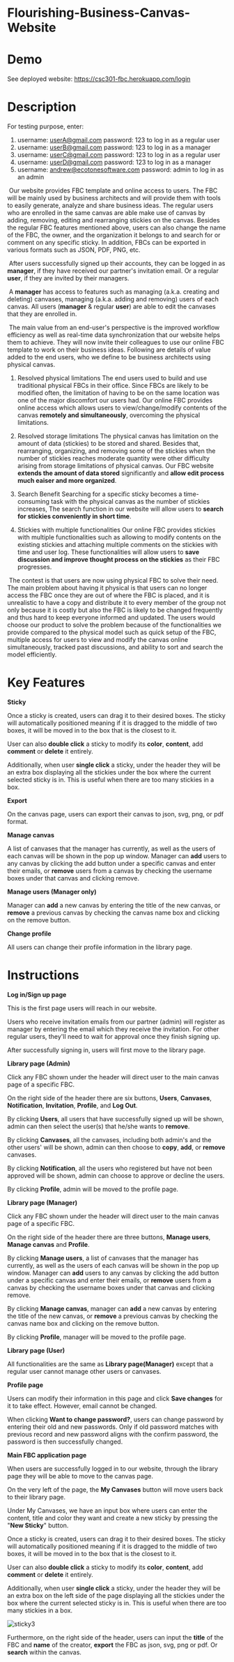# Flourishing-Business-Canvas-Website

Demo 
===========
See deployed website: https://csc301-fbc.herokuapp.com/login


Description 
===========
For testing purpose, enter:

1. username: userA@gmail.com password: 123 to log in as a regular user
2. username: userB@gmail.com password: 123 to log in as a manager
3. username: userC@gmail.com password: 123 to log in as a regular user
4. username: userD@gmail.com password: 123 to log in as a manager
5.  username: andrew@ecotonesoftware.com password: admin to log in as an admin

​	Our website provides FBC template and online access to users. The FBC will be mainly used by business architects and will provide them with tools to easily generate, analyze and share business ideas. The regular users who are enrolled in the same canvas are able make use of canvas by adding, removing, editing and rearranging stickies on the canvas. Besides the regular FBC features mentioned above, users can also change the name of the FBC, the owner, and the organization it belongs to and search for or comment on any specific sticky. In addition, FBCs can be exported in various formats such as JSON, PDF, PNG, etc.

​	After users successfully signed up their accounts, they can be logged in as **manager**, if they have received our partner's invitation email. Or a regular **user**, if they are invited by their managers. 

​	A **manager** has access to features such as managing (a.k.a. creating and deleting) canvases, managing (a.k.a. adding and removing) users of each canvas. All users (**manager** & regular **user**) are able to edit the canvases that they are enrolled in.

​	The main value from an end-user's perspective is the improved workflow efficiency as well as real-time data synchronization that our website helps them to achieve. They will now invite their colleagues to use our online FBC template to work on their business ideas. Following are details of value added to the end users, who we define to be business architects using physical canvas.

1. Resolved physical limitations
    The end users used to build and use traditional physical FBCs in their office. Since FBCs are likely to be modified often, the limitation of having to be on the same location was one of the major discomfort our users had. Our online FBC provides online access which allows users to view/change/modify contents of the canvas **remotely and simultaneously**, overcoming the physical limitations.

2.  Resolved storage limitations
    The physical canvas has limitation on the amount of data (stickies) to be stored and shared. Besides that, rearranging, organizing, and removing some of the stickies when the number of stickies reaches moderate quantity were other difficulty arising from storage limitations of physical canvas. Our FBC website **extends the amount of data stored** significantly and **allow edit process much eaiser and more organized**.

3. Search Benefit
   Searching for a specific sticky becomes a time-consuming task with the physical canvas as the number of stickies increases, The search function in our website will allow users to **search for stickies conveniently in short time**.

4. Stickies with multiple functionalities
   Our online FBC provides stickies with multiple functionalities such as allowing to modify contents on the existing stickies and attaching multiple comments on the stickies with time and user log. These functionalities will allow users to **save discussion and improve thought process on the stickies** as their FBC progresses.

​	The contest is that users are now using physical FBC to solve their need. The main problem about having it physical is that users can no longer access the FBC once they are out of where the FBC is placed, and it is unrealistic to have a copy and distribute it to every member of the group not only because it is costly but also the FBC is likely to be changed frequently and thus hard to keep everyone informed and updated. The users would choose our product to solve the problem because of the functionalities we provide compared to the physical model such as quick setup of the FBC, multiple access for users to view and modify the canvas online simultaneously, tracked past discussions, and ability to sort and search the model efficiently. 

Key Features
===========
**Sticky**

Once a sticky is created, users can drag it to their desired boxes. The sticky will automatically positioned meaning if it is dragged to the middle of two boxes, it will be moved in to the box that is the closest to it.

User can also **double click** a sticky to modify its **color**, **content**, add **comment** or **delete** it entirely.

Additionally, when user **single click** a sticky, under the header they will be an extra box displaying all the stickies under the box where the current selected sticky is in. This is useful when there are too many stickies in a box.

**Export**

On the canvas page, users can export their canvas to json, svg, png, or pdf format.

**Manage canvas**

A list of canvases that the manager has currently, as well as the users of each canvas will be shown in the pop up window. Manager can **add** users to any canvas by clicking the add button under a specific canvas and enter their emails, or **remove** users from a canvas by checking the username boxes under that canvas and clicking remove.

**Manage users (Manager only)**

Manager can **add** a new canvas by entering the title of the new canvas, or **remove** a previous canvas by checking the canvas name box and clicking on the remove button.

**Change profile**

All users can change their profile information in the library page.

Instructions
===========
**Log in/Sign up page**

This is the first page users will reach in our website. 

Users who receive invitation emails from our partner (admin) will register as manager by entering the email which they receive the invitation. For other regular users, they'll need to wait for approval once they finish signing up. 

After successfully signing in, users will first move to the library page.

**Library page (Admin)**

Click any FBC shown under the header will direct user to the main canvas page of a specific FBC.

On the right side of the header there are six buttons, **Users**, **Canvases**, **Notification**, **Invitation**, **Profile**, and **Log Out**.

By clicking **Users**, all users that have successfully signed up will be shown, admin can then select the user(s) that he/she wants to **remove**.

By clicking **Canvases**, all the canvases, including both admin's and the other users' will be shown, admin can then choose to **copy**, **add**, or **remove** canvases.

By clicking **Notification**, all the users who registered but have not been approved will be shown, admin can choose to approve or decline the users.

By clicking **Profile**, admin will be moved to the profile page.

**Library page (Manager)**

Click any FBC shown under the header will direct user to the main canvas page of a specific FBC.

On the right side of the header there are three buttons, **Manage users**, **Manage canvas** and **Profile**.

By clicking **Manage users**, a list of canvases that the manager has currently, as well as the users of each canvas will be shown in the pop up window. Manager can **add** users to any canvas by clicking the add button under a specific canvas and enter their emails, or **remove** users from a canvas by checking the username boxes under that canvas and clicking remove.

By clicking **Manage canvas**, manager can **add** a new canvas by entering the title of the new canvas, or **remove** a previous canvas by checking the canvas name box and clicking on the remove button.

By clicking **Profile**, manager will be moved to the profile page.

**Library page (User)**

All functionalities are the same as **Library page(Manager)** except that a regular user cannot manage other users or canvases. 

**Profile page**

Users can modify their information in this page and click **Save changes** for it to take effect. However, email cannot be changed.

When clicking **Want to change password?**, users can change password by entering their old and new passwords. Only if old password matches with previous record and new password aligns with the confirm password, the password is then successfully changed. 

**Main FBC application page**

When users are successfully logged in to our website, through the library page they will be able to move to the canvas page.

On the very left of the page, the **My Canvases** button will move users back to their library page.

Under My Canvases, we have an input box where users can enter the content, title and color they want and create a new sticky by pressing the "**New Sticky**" button.

Once a sticky is created, users can drag it to their desired boxes. The sticky will automatically positioned meaning if it is dragged to the middle of two boxes, it will be moved in to the box that is the closest to it.

User can also **double click** a sticky to modify its **color**, **content**, add **comment** or **delete** it entirely.

Additionally, when user **single click** a sticky, under the header they will be an extra box on the left side of the page displaying all the stickies under the box where the current selected sticky is in. This is useful when there are too many stickies in a box.

![sticky3](deliverables/sticky3.png)



Furthermore, on the right side of the header, users can input the **title** of the FBC and **name** of the creator, **export** the FBC as json, svg, png or pdf. Or **search** within the canvas. 
